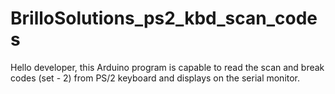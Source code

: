 # BrilloSolutions_ps2_kbd_scan_codes
Hello developer, this Arduino program is capable to read the scan and break codes (set - 2) from PS/2 keyboard and displays on the serial monitor.
